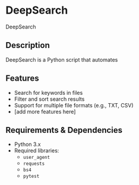 # DeepSearch
DeepSearch

## Description  
DeepSearch is a Python script that automates 

## Features  
- Search for keywords in files  
- Filter and sort search results  
- Support for multiple file formats (e.g., TXT, CSV)  
- [add more features here]

## Requirements & Dependencies 
- Python 3.x  
- Required libraries:  
  - `user_agent`
  - `requests`
  - `bs4`
  - `pytest`

